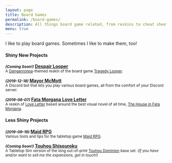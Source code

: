 ```yaml
---
layout: page
title: Board Games
permalink: /board-games/
description: All things board game related, from reskins to cheat sheets to the inimitable Mayor McMott.
menu: true
---
```


I like to play board games. Sometimes I like to make them, too!


<h4><b>Shiny New Projects</b></h4>


<b><em><small>(Coming Soon!)</small></em>  <a href="/board-games/despair-looper/">Despair Looper</a></b><br/>
<small>A <a href="https://store.steampowered.com/app/413410/Danganronpa_Trigger_Happy_Havoc/">Danganronpa</a>-themed reskin of the board game <a href="https://boardgamegeek.com/boardgame/148319/tragedy-looper">Tragedy Looper</a>.</small>


<b><em><small>(2019-12-18)</small></em>  <a href="/board-games/mayor-mcmott/">Mayor McMott</a></b><br/>
<small>A Discord bot that lets you play various board games, all from the comfort of your Discord server.</small>


<b><em><small>(2019-08-07)</small></em>  <a href="/board-games/fata-rabu/">Fata Morgana Love Letter</a></b><br/>
<small>A reskin of <a href="https://boardgamegeek.com/boardgame/129622/love-letter">Love Letter</a> based around the best visual novel of all time, <a href="https://store.steampowered.com/app/303310/The_House_in_Fata_Morgana/">The House in Fata Morgana</a>.</small>


<h4><b>Less Shiny Projects</b></h4>


<b><em><small>(2019-09-19)</small></em>  <a href="/board-games/meido/">Maid RPG</a></b><br/>
<small>Various tools and tips for the tabletop game <a href="http://maidrpg.com/index.shtml">Maid RPG</a>.</small>


<b><em><small>(Coming Soon!)</small></em>  <a href="/board-games/shisouroku/">Touhou Shisouroku</a></b><br/>
<small>A Tabletop Sim version of the long out-of-print <a href="https://boardgamegeek.com/boardgame/89383/touhou-shisouroku-touhou-koumakyou-hen">Touhou Dominion</a> base set. <em>(If you have and/or want to sell me the expansions, get in touch!)</em></small>